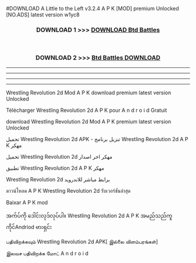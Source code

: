 #DOWNLOAD A Little to the Left v3.2.4 A P K [MOD] premium Unlocked [NO.ADS] latest version w1yc8 



<div align="center">

<h3>DOWNLOAD 1 >>> <a href="https://getmod1.web.app/?judule=Btd Battles">DOWNLOAD Btd Battles</a></h3><br>

<h3>DOWNLOAD 2 >>> <a href="https://getmod1.web.app/?judule=Btd Battles">Btd Battles DOWNLOAD </a></h3>

</div>


----------------------------------------------------------

----------------------------------------------------------

----------------------------------------------------------

----------------------------------------------------------


Wrestling Revolution 2d  Mod A P K download premium latest version Unlocked

Télécharger  Wrestling Revolution 2d  A P K pour A n d r o i d Gratuit

download Wrestling Revolution 2d  Mod A P K premium latest version Unlocked

تحميل Wrestling Revolution 2d  APK - تنزيل برنامج Wrestling Revolution 2d  A P K مهكر

تحميل Wrestling Revolution 2d  مهكر اخر اصدار

تطبيق Wrestling Revolution 2d  A P K مهكر

Wrestling Revolution 2d  برابط مباشر للاندرويد

ดาวน์โหลด A P K Wrestling Revolution 2d  รับเวอร์ชันล่าสุด

Baixar A P K mod

အက်ပ်ကို ဒေါင်းလုဒ်လုပ်ပါ။ Wrestling Revolution 2d  A P K အမည်သည်ကူကိုင်Andriod ဗားရှင်း

பதிவிறக்கவும் Wrestling Revolution 2d  APK[ இல்லை விளம்பரங்கள்] 
 
இலவச பதிவிறக்க மோட் A n d r o i d



